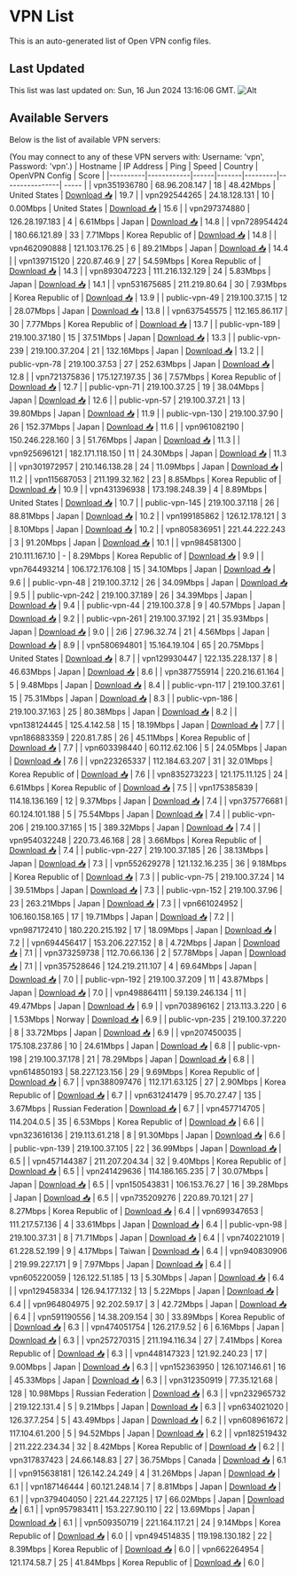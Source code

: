 # VPN List

This is an auto-generated list of Open VPN config files.

## Last Updated

This list was last updated on: Sun, 16 Jun 2024 13:16:06 GMT.
![Alt](https://repobeats.axiom.co/api/embed/186b98318ef1479477931607c1ad7d823f12451f.svg "Repobeats analytics image")

## Available Servers

Below is the list of available VPN servers:

(You may connect to any of these VPN servers with: Username: 'vpn', Password: 'vpn'.)
| Hostname | IP Address | Ping | Speed | Country | OpenVPN Config | Score |
|----------|------------|------|-------|---------|----------------| ----- |
| vpn351936780 | 68.96.208.147 | 18 | 48.42Mbps | United States | [Download 📥](./configs/server_0_US.ovpn) | 19.7 |
| vpn292544265 | 24.18.128.131 | 10 | 0.00Mbps | United States | [Download 📥](./configs/server_1_US.ovpn) | 15.6 |
| vpn297374880 | 126.28.197.183 | 4 | 6.61Mbps | Japan | [Download 📥](./configs/server_2_JP.ovpn) | 14.8 |
| vpn728954424 | 180.66.121.89 | 33 | 7.71Mbps | Korea Republic of | [Download 📥](./configs/server_3_KR.ovpn) | 14.8 |
| vpn462090888 | 121.103.176.25 | 6 | 89.21Mbps | Japan | [Download 📥](./configs/server_4_JP.ovpn) | 14.4 |
| vpn139715120 | 220.87.46.9 | 27 | 54.59Mbps | Korea Republic of | [Download 📥](./configs/server_5_KR.ovpn) | 14.3 |
| vpn893047223 | 111.216.132.129 | 24 | 5.83Mbps | Japan | [Download 📥](./configs/server_6_JP.ovpn) | 14.1 |
| vpn531675685 | 211.219.80.64 | 30 | 7.93Mbps | Korea Republic of | [Download 📥](./configs/server_7_KR.ovpn) | 13.9 |
| public-vpn-49 | 219.100.37.15 | 12 | 28.07Mbps | Japan | [Download 📥](./configs/server_8_JP.ovpn) | 13.8 |
| vpn637545575 | 112.165.86.117 | 30 | 7.77Mbps | Korea Republic of | [Download 📥](./configs/server_9_KR.ovpn) | 13.7 |
| public-vpn-189 | 219.100.37.180 | 15 | 37.51Mbps | Japan | [Download 📥](./configs/server_10_JP.ovpn) | 13.3 |
| public-vpn-239 | 219.100.37.204 | 21 | 132.16Mbps | Japan | [Download 📥](./configs/server_11_JP.ovpn) | 13.2 |
| public-vpn-78 | 219.100.37.53 | 27 | 252.63Mbps | Japan | [Download 📥](./configs/server_12_JP.ovpn) | 12.8 |
| vpn721375836 | 175.127.197.35 | 36 | 7.57Mbps | Korea Republic of | [Download 📥](./configs/server_13_KR.ovpn) | 12.7 |
| public-vpn-71 | 219.100.37.25 | 19 | 38.04Mbps | Japan | [Download 📥](./configs/server_14_JP.ovpn) | 12.6 |
| public-vpn-57 | 219.100.37.21 | 13 | 39.80Mbps | Japan | [Download 📥](./configs/server_15_JP.ovpn) | 11.9 |
| public-vpn-130 | 219.100.37.90 | 26 | 152.37Mbps | Japan | [Download 📥](./configs/server_16_JP.ovpn) | 11.6 |
| vpn961082190 | 150.246.228.160 | 3 | 51.76Mbps | Japan | [Download 📥](./configs/server_17_JP.ovpn) | 11.3 |
| vpn925696121 | 182.171.118.150 | 11 | 24.30Mbps | Japan | [Download 📥](./configs/server_18_JP.ovpn) | 11.3 |
| vpn301972957 | 210.146.138.28 | 24 | 11.09Mbps | Japan | [Download 📥](./configs/server_19_JP.ovpn) | 11.2 |
| vpn115687053 | 211.199.32.162 | 23 | 8.85Mbps | Korea Republic of | [Download 📥](./configs/server_20_KR.ovpn) | 10.9 |
| vpn431396938 | 173.198.248.39 | 4 | 8.89Mbps | United States | [Download 📥](./configs/server_21_US.ovpn) | 10.7 |
| public-vpn-145 | 219.100.37.118 | 26 | 88.81Mbps | Japan | [Download 📥](./configs/server_22_JP.ovpn) | 10.2 |
| vpn199185862 | 126.12.178.121 | 3 | 8.10Mbps | Japan | [Download 📥](./configs/server_23_JP.ovpn) | 10.2 |
| vpn805836951 | 221.44.222.243 | 3 | 91.20Mbps | Japan | [Download 📥](./configs/server_24_JP.ovpn) | 10.1 |
| vpn984581300 | 210.111.167.10 | - | 8.29Mbps | Korea Republic of | [Download 📥](./configs/server_25_KR.ovpn) | 9.9 |
| vpn764493214 | 106.172.176.108 | 15 | 34.10Mbps | Japan | [Download 📥](./configs/server_26_JP.ovpn) | 9.6 |
| public-vpn-48 | 219.100.37.12 | 26 | 34.09Mbps | Japan | [Download 📥](./configs/server_27_JP.ovpn) | 9.5 |
| public-vpn-242 | 219.100.37.189 | 26 | 34.39Mbps | Japan | [Download 📥](./configs/server_28_JP.ovpn) | 9.4 |
| public-vpn-44 | 219.100.37.8 | 9 | 40.57Mbps | Japan | [Download 📥](./configs/server_29_JP.ovpn) | 9.2 |
| public-vpn-261 | 219.100.37.192 | 21 | 35.93Mbps | Japan | [Download 📥](./configs/server_30_JP.ovpn) | 9.0 |
| 2i6 | 27.96.32.74 | 21 | 4.56Mbps | Japan | [Download 📥](./configs/server_31_JP.ovpn) | 8.9 |
| vpn580694801 | 15.164.19.104 | 65 | 20.75Mbps | United States | [Download 📥](./configs/server_32_US.ovpn) | 8.7 |
| vpn129930447 | 122.135.228.137 | 8 | 46.63Mbps | Japan | [Download 📥](./configs/server_33_JP.ovpn) | 8.6 |
| vpn387755914 | 220.216.61.164 | 5 | 9.48Mbps | Japan | [Download 📥](./configs/server_34_JP.ovpn) | 8.4 |
| public-vpn-117 | 219.100.37.61 | 15 | 75.31Mbps | Japan | [Download 📥](./configs/server_35_JP.ovpn) | 8.3 |
| public-vpn-186 | 219.100.37.163 | 25 | 80.38Mbps | Japan | [Download 📥](./configs/server_36_JP.ovpn) | 8.2 |
| vpn138124445 | 125.4.142.58 | 15 | 18.19Mbps | Japan | [Download 📥](./configs/server_37_JP.ovpn) | 7.7 |
| vpn186883359 | 220.81.7.85 | 26 | 45.11Mbps | Korea Republic of | [Download 📥](./configs/server_38_KR.ovpn) | 7.7 |
| vpn603398440 | 60.112.62.106 | 5 | 24.05Mbps | Japan | [Download 📥](./configs/server_39_JP.ovpn) | 7.6 |
| vpn223265337 | 112.184.63.207 | 31 | 32.01Mbps | Korea Republic of | [Download 📥](./configs/server_40_KR.ovpn) | 7.6 |
| vpn835273223 | 121.175.11.125 | 24 | 6.61Mbps | Korea Republic of | [Download 📥](./configs/server_41_KR.ovpn) | 7.5 |
| vpn175385839 | 114.18.136.169 | 12 | 9.37Mbps | Japan | [Download 📥](./configs/server_42_JP.ovpn) | 7.4 |
| vpn375776681 | 60.124.101.188 | 5 | 75.54Mbps | Japan | [Download 📥](./configs/server_43_JP.ovpn) | 7.4 |
| public-vpn-206 | 219.100.37.165 | 15 | 389.32Mbps | Japan | [Download 📥](./configs/server_44_JP.ovpn) | 7.4 |
| vpn954032248 | 220.73.46.168 | 28 | 3.66Mbps | Korea Republic of | [Download 📥](./configs/server_45_KR.ovpn) | 7.4 |
| public-vpn-227 | 219.100.37.185 | 26 | 38.13Mbps | Japan | [Download 📥](./configs/server_46_JP.ovpn) | 7.3 |
| vpn552629278 | 121.132.16.235 | 36 | 9.18Mbps | Korea Republic of | [Download 📥](./configs/server_47_KR.ovpn) | 7.3 |
| public-vpn-75 | 219.100.37.24 | 14 | 39.51Mbps | Japan | [Download 📥](./configs/server_48_JP.ovpn) | 7.3 |
| public-vpn-152 | 219.100.37.96 | 23 | 263.21Mbps | Japan | [Download 📥](./configs/server_49_JP.ovpn) | 7.3 |
| vpn661024952 | 106.160.158.165 | 17 | 19.71Mbps | Japan | [Download 📥](./configs/server_50_JP.ovpn) | 7.2 |
| vpn987172410 | 180.220.215.192 | 17 | 18.09Mbps | Japan | [Download 📥](./configs/server_51_JP.ovpn) | 7.2 |
| vpn694456417 | 153.206.227.152 | 8 | 4.72Mbps | Japan | [Download 📥](./configs/server_52_JP.ovpn) | 7.1 |
| vpn373259738 | 112.70.66.136 | 2 | 57.78Mbps | Japan | [Download 📥](./configs/server_53_JP.ovpn) | 7.1 |
| vpn357528646 | 124.219.211.107 | 4 | 69.64Mbps | Japan | [Download 📥](./configs/server_54_JP.ovpn) | 7.0 |
| public-vpn-192 | 219.100.37.209 | 11 | 43.87Mbps | Japan | [Download 📥](./configs/server_55_JP.ovpn) | 7.0 |
| vpn498864111 | 59.139.246.134 | 11 | 49.47Mbps | Japan | [Download 📥](./configs/server_56_JP.ovpn) | 6.9 |
| vpn703896162 | 213.113.3.220 | 6 | 1.53Mbps | Norway | [Download 📥](./configs/server_57_NO.ovpn) | 6.9 |
| public-vpn-235 | 219.100.37.220 | 8 | 33.72Mbps | Japan | [Download 📥](./configs/server_58_JP.ovpn) | 6.9 |
| vpn207450035 | 175.108.237.86 | 10 | 24.61Mbps | Japan | [Download 📥](./configs/server_59_JP.ovpn) | 6.8 |
| public-vpn-198 | 219.100.37.178 | 21 | 78.29Mbps | Japan | [Download 📥](./configs/server_60_JP.ovpn) | 6.8 |
| vpn614850193 | 58.227.123.156 | 29 | 9.69Mbps | Korea Republic of | [Download 📥](./configs/server_61_KR.ovpn) | 6.7 |
| vpn388097476 | 112.171.63.125 | 27 | 2.90Mbps | Korea Republic of | [Download 📥](./configs/server_62_KR.ovpn) | 6.7 |
| vpn631241479 | 95.70.27.47 | 135 | 3.67Mbps | Russian Federation | [Download 📥](./configs/server_63_RU.ovpn) | 6.7 |
| vpn457714705 | 114.204.0.5 | 35 | 6.53Mbps | Korea Republic of | [Download 📥](./configs/server_64_KR.ovpn) | 6.6 |
| vpn323616136 | 219.113.61.218 | 8 | 91.30Mbps | Japan | [Download 📥](./configs/server_65_JP.ovpn) | 6.6 |
| public-vpn-139 | 219.100.37.105 | 22 | 36.99Mbps | Japan | [Download 📥](./configs/server_66_JP.ovpn) | 6.5 |
| vpn457144387 | 211.207.204.34 | 32 | 9.40Mbps | Korea Republic of | [Download 📥](./configs/server_67_KR.ovpn) | 6.5 |
| vpn241429636 | 114.186.165.235 | 7 | 30.07Mbps | Japan | [Download 📥](./configs/server_68_JP.ovpn) | 6.5 |
| vpn150543831 | 106.153.76.27 | 16 | 39.28Mbps | Japan | [Download 📥](./configs/server_69_JP.ovpn) | 6.5 |
| vpn735209276 | 220.89.70.121 | 27 | 8.27Mbps | Korea Republic of | [Download 📥](./configs/server_70_KR.ovpn) | 6.4 |
| vpn699347653 | 111.217.57.136 | 4 | 33.61Mbps | Japan | [Download 📥](./configs/server_71_JP.ovpn) | 6.4 |
| public-vpn-98 | 219.100.37.31 | 8 | 71.71Mbps | Japan | [Download 📥](./configs/server_72_JP.ovpn) | 6.4 |
| vpn740221019 | 61.228.52.199 | 9 | 4.17Mbps | Taiwan | [Download 📥](./configs/server_73_TW.ovpn) | 6.4 |
| vpn940830906 | 219.99.227.171 | 9 | 7.97Mbps | Japan | [Download 📥](./configs/server_74_JP.ovpn) | 6.4 |
| vpn605220059 | 126.122.51.185 | 13 | 5.30Mbps | Japan | [Download 📥](./configs/server_75_JP.ovpn) | 6.4 |
| vpn129458334 | 126.94.177.132 | 13 | 5.22Mbps | Japan | [Download 📥](./configs/server_76_JP.ovpn) | 6.4 |
| vpn964804975 | 92.202.59.17 | 3 | 42.72Mbps | Japan | [Download 📥](./configs/server_77_JP.ovpn) | 6.4 |
| vpn591190556 | 14.38.209.154 | 30 | 33.89Mbps | Korea Republic of | [Download 📥](./configs/server_78_KR.ovpn) | 6.3 |
| vpn474051754 | 126.217.9.52 | 6 | 6.16Mbps | Japan | [Download 📥](./configs/server_79_JP.ovpn) | 6.3 |
| vpn257270315 | 211.194.116.34 | 27 | 7.41Mbps | Korea Republic of | [Download 📥](./configs/server_80_KR.ovpn) | 6.3 |
| vpn448147323 | 121.92.240.23 | 17 | 9.00Mbps | Japan | [Download 📥](./configs/server_81_JP.ovpn) | 6.3 |
| vpn152363950 | 126.107.146.61 | 16 | 45.33Mbps | Japan | [Download 📥](./configs/server_82_JP.ovpn) | 6.3 |
| vpn312350919 | 77.35.121.68 | 128 | 10.98Mbps | Russian Federation | [Download 📥](./configs/server_83_RU.ovpn) | 6.3 |
| vpn232965732 | 219.122.131.4 | 5 | 9.21Mbps | Japan | [Download 📥](./configs/server_84_JP.ovpn) | 6.3 |
| vpn634021020 | 126.37.7.254 | 5 | 43.49Mbps | Japan | [Download 📥](./configs/server_85_JP.ovpn) | 6.2 |
| vpn608961672 | 117.104.61.200 | 5 | 94.52Mbps | Japan | [Download 📥](./configs/server_86_JP.ovpn) | 6.2 |
| vpn182519432 | 211.222.234.34 | 32 | 8.42Mbps | Korea Republic of | [Download 📥](./configs/server_87_KR.ovpn) | 6.2 |
| vpn317837423 | 24.66.148.83 | 27 | 36.75Mbps | Canada | [Download 📥](./configs/server_88_CA.ovpn) | 6.1 |
| vpn915638181 | 126.142.24.249 | 4 | 31.26Mbps | Japan | [Download 📥](./configs/server_89_JP.ovpn) | 6.1 |
| vpn187146444 | 60.121.248.14 | 7 | 8.81Mbps | Japan | [Download 📥](./configs/server_90_JP.ovpn) | 6.1 |
| vpn379404050 | 221.44.227.125 | 17 | 66.02Mbps | Japan | [Download 📥](./configs/server_91_JP.ovpn) | 6.1 |
| vpn957983411 | 153.227.90.110 | 22 | 13.69Mbps | Japan | [Download 📥](./configs/server_92_JP.ovpn) | 6.1 |
| vpn509350719 | 221.164.117.21 | 24 | 9.14Mbps | Korea Republic of | [Download 📥](./configs/server_93_KR.ovpn) | 6.0 |
| vpn494514835 | 119.198.130.182 | 22 | 8.39Mbps | Korea Republic of | [Download 📥](./configs/server_94_KR.ovpn) | 6.0 |
| vpn662264954 | 121.174.58.7 | 25 | 41.84Mbps | Korea Republic of | [Download 📥](./configs/server_95_KR.ovpn) | 6.0 |
